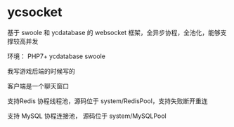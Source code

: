 # ycsocket
基于 swoole 和 ycdatabase 的 websocket 框架，全异步协程，全池化，能够支撑较高并发

环境：
PHP7+
ycdatabase
swoole

我写游戏后端的时候写的

客户端是一个聊天窗口

支持Redis 协程线程池，源码位于 system/RedisPool，支持失败断开重连

支持 MySQL 协程连接池， 源码位于 system/MySQLPool 
